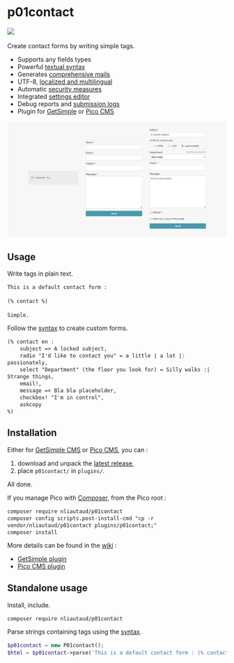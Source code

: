# p01contact

[![](https://img.shields.io/github/release/nliautaud/p01contact.svg?style=for-the-badge&label=Latest+release)](https://github.com/nliautaud/p01contact/releases)

Create contact forms by writing simple tags.

- Supports any fields types
- Powerful [textual syntax][syntax]
- Generates [comprehensive mails][emails]
- UTF-8, [localized and multilingual][i18n]
- Automatic [security measures]
- Integrated [settings editor][settings]
- Debug reports and [submission logs][logs]
- Plugin for [GetSimple][GetSimple plugin] or [Pico CMS][Pico CMS plugin]
 
<img src="images/capture.png">

## Usage

Write tags in plain text.

```
This is a default contact form :

(% contact %)

Simple.
```

Follow the [syntax] to create custom forms.

```
(% contact en :
    subject => A locked subject,
    radio "I'd like to contact you" = a little | a lot |: passionately,
    select "Department" (the floor you look for) = Silly walks :| Strange things,
    email!,
    message =< Bla bla placeholder,
    checkbox! "I'm in control",
    askcopy
%)
```

## Installation

Either for [GetSimple CMS] or [Pico CMS], you can :
1. download and unpack the [latest release](https://github.com/nliautaud/p01contact/releases),
2. place `p01contact/` in `plugins/`.

All done.

If you manage Pico with [Composer](https://getcomposer.org/), from the Pico root :
```
composer require nliautaud/p01contact
composer config scripts.post-install-cmd "cp -r vendor/nliautaud/p01contact plugins/p01contact;"
composer install
```

More details can be found in the [wiki] :
- [GetSimple plugin](https://github.com/nliautaud/p01contact/wiki/GetSimple-plugin)
- [Pico CMS plugin](https://github.com/nliautaud/p01contact/wiki/Pico-CMS-plugin)

## Standalone usage

Install, include.

```
composer require nliautaud/p01contact
```
Parse strings containing tags using the [syntax].
```php
$p01contact = new P01contact();
$html = $p01contact->parse('This is a default contact form : (% contact %)');
```

[GetSimple CMS]: http://get-simple.info
[Pico CMS]: http://picocms.org
[GetSimple plugin]: https://github.com/nliautaud/p01contact/wiki/GetSimple-plugin
[Pico CMS plugin]: https://github.com/nliautaud/p01contact/wiki/Pico-CMS-plugin
[wiki]: https://github.com/nliautaud/p01contact/wiki/_pages
[syntax]: https://github.com/nliautaud/p01contact/wiki/Syntax
[settings]: https://github.com/nliautaud/p01contact/wiki/Settings
[security measures]: https://github.com/nliautaud/p01contact/wiki/Settings#security
[i18n]: https://github.com/nliautaud/p01contact/wiki/Localization-(i18n)
[emails]: https://github.com/nliautaud/p01contact/wiki/Emails
[logs]: https://github.com/nliautaud/p01contact/wiki/Logs
